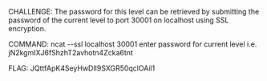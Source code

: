 CHALLENGE: The password for this level can be retrieved by submitting the password of the current level to port 30001 on localhost using SSL encryption.

COMMAND: ncat --ssl localhost 30001
enter password for current level i.e. jN2kgmIXJ6fShzhT2avhotn4Zcka6tnt

FLAG: JQttfApK4SeyHwDlI9SXGR50qclOAil1 